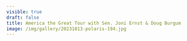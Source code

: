 ```yaml
---
visible: true
draft: false
title: America the Great Tour with Sen. Joni Ernst & Doug Burgum
image: /img/gallery/20231013-polaris-194.jpg
---
```

